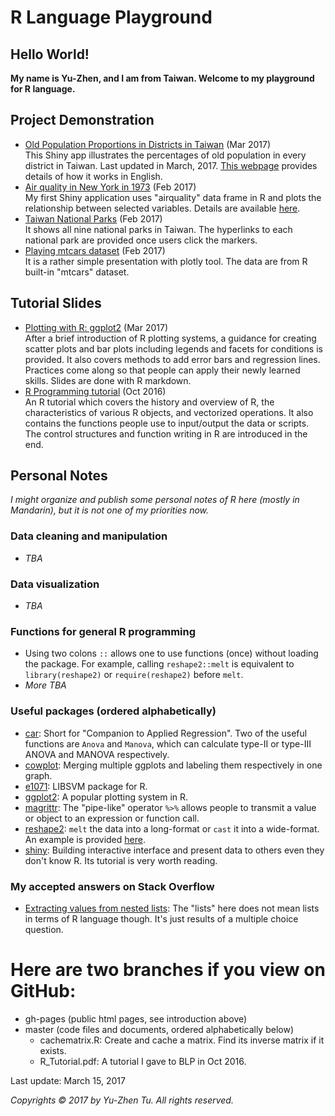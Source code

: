 # R Language Playground

## Hello World!
**My name is Yu-Zhen, and I am from Taiwan. Welcome to my playground for R language.**

## Project Demonstration
* <a href="https://corytu.shinyapps.io/old_populations_dist/">Old Population Proportions in Districts in Taiwan</a> (Mar 2017)<br>
This Shiny app illustrates the percentages of old population in every district in Taiwan. Last updated in March, 2017. <a href="https://corytu.github.io/R_Language_Playground/Old_Population_Proportions.html">This webpage</a> provides details of how it works in English.
* <a href="https://corytu.shinyapps.io/airquality/">Air quality in New York in 1973</a> (Feb 2017)<br>
My first Shiny application uses "airquality" data frame in R and plots the relationship between selected variables. Details are available <a href="https://corytu.github.io/R_Language_Playground/Air_Quality_in_New_York_in_1973.html">here</a>.
* <a href="https://corytu.github.io/R_Language_Playground/Taiwan_National_Parks.html">Taiwan National Parks</a> (Feb 2017)<br>
It shows all nine national parks in Taiwan. The hyperlinks to each national park are provided once users click the markers.
* <a href="https://corytu.github.io/R_Language_Playground/play_mtcars_dataset.html">Playing mtcars dataset</a> (Feb 2017)<br>
It is a rather simple presentation with plotly tool. The data are from R built-in "mtcars" dataset.

## Tutorial Slides
* <a href="https://corytu.github.io/R_Language_Playground/Plotting_with_R_ggplot2.html">Plotting with R: ggplot2</a> (Mar 2017)<br>
After a brief introduction of R plotting systems, a guidance for creating scatter plots and bar plots including legends and facets for conditions is provided. It also covers methods to add error bars and regression lines. Practices come along so that people can apply their newly learned skills. Slides are done with R markdown.
* <a href="https://github.com/corytu/R_Language_Playground/blob/master/R_Tutorial_20161012_BLP.pdf">R Programming tutorial</a> (Oct 2016)<br>
An R tutorial which covers the history and overview of R, the characteristics of various R objects, and vectorized operations. It also contains the functions people use to input/output the data or scripts. The control structures and function writing in R are introduced in the end.

## Personal Notes
*I might organize and publish some personal notes of R here (mostly in Mandarin), but it is not one of my priorities now.*
### Data cleaning and manipulation
* _TBA_

### Data visualization
* _TBA_

### Functions for general R programming
* Using two colons `::` allows one to use functions (once) without loading the package. For example, calling `reshape2::melt` is equivalent to `library(reshape2)` or `require(reshape2)` before `melt`.
* _More TBA_

### Useful packages (ordered alphabetically)
* <a href="https://cran.r-project.org/package=car">car</a>: Short for "Companion to Applied Regression". Two of the useful functions are `Anova` and `Manova`, which can calculate type-II or type-III ANOVA and MANOVA respectively.
* <a href="https://cran.r-project.org/web/packages/cowplot/vignettes/introduction.html">cowplot</a>: Merging multiple ggplots and labeling them respectively in one graph.
* <a href="https://cran.r-project.org/package=e1071">e1071</a>: LIBSVM package for R.
* <a href="http://ggplot2.org">ggplot2</a>: A popular plotting system in R.
* <a href="https://cran.r-project.org/web/packages/magrittr/vignettes/magrittr.html">magrittr</a>: The "pipe-like" operator `%>%` allows people to transmit a value or object to an expression or function call.
* <a href="https://cran.r-project.org/package=reshape2">reshape2</a>: `melt` the data into a long-format or `cast` it into a wide-format. An example is provided <a href="https://corytu.github.io/R_Language_Playground/reshape2_melt.html">here</a>.
* <a href="https://shiny.rstudio.com/">shiny</a>: Building interactive interface and present data to others even they don't know R. Its tutorial is very worth reading.

### My accepted answers on Stack Overflow
* <a href="http://stackoverflow.com/questions/42771789/extracting-values-from-nested-lists/">Extracting values from nested lists</a>: The "lists" here does not mean lists in terms of R language though. It's just results of a multiple choice question.

# Here are two branches if you view on GitHub:
* gh-pages (public html pages, see introduction above)
* master (code files and documents, ordered alphabetically below)
    * cachematrix.R: Create and cache a matrix. Find its inverse matrix if it exists.
    * R_Tutorial.pdf: A tutorial I gave to BLP in Oct 2016.

Last update: March 15, 2017

*Copyrights &copy; 2017 by Yu-Zhen Tu. All rights reserved.*
